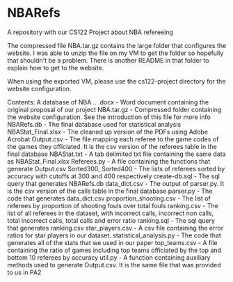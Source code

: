 # NBARefs
A repository with our CS122 Project about NBA refereeing

The compressed file NBA.tar.gz contains the large folder that configures the website. I was able to unzip the file on my VM to get the folder so hopefully that shouldn't be a problem. There is another README in that folder to explain how to get to the website.

When using the exported VM, please use the cs122-project directory for the website configuration.

Contents:
A database of NBA .. .docx - Word document containing the original proposal of our project
NBA.tar.gz - Compressed folder containing the website configuration. See the introduction of this file for more info
NBARefs.db - The final database used for statistical analysis
NBAStat_Final.xlsx - The cleaned up version of the PDFs using Adobe Acrobat
Output.csv - The file mapping each referee to the game codes of the games they officiated. It is the csv version of the referees table in the final database
NBAStat.txt - A tab delimited txt file containing the same data as NBAStat_Final.xlsx
Referees.py - A file containing the functions that generate Output.csv
Sorted300, Sorted400 - The lists of referees sorted by accuracy with cutoffs at 300 and 400 respectively
create-db.sql - The sql query that generates NBARefs.db
data_dict.csv - The output of parser.py. It is the csv version of the calls table in the final database
parser.py - The code that generates data_dict.csv
proportion_shooting.csv - The list of referees by proportion of shooting fouls over total fouls
ranking.csv - The list of all referees in the dataset, with incorrect calls, incorrect non calls, total incorrect calls, total calls and error ratio
ranking.sql - The sql query that generates ranking.csv
star_players.csv - A csv file containing the error ratios for star players in our dataset.
statistical_analysis.py - The code that generates all of the stats that we used in our paper
top_teams.csv - A file containing the ratio of games including top teams officiated by the top and bottom 10 referees by accuracy
util.py - A function containing auxiliary methods used to generate Output.csv. It is the same file that was provided to us in PA2
